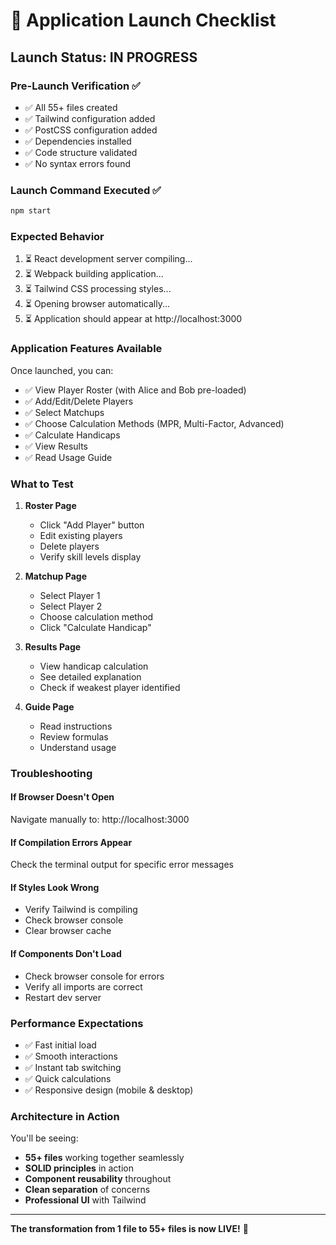 # 🚀 Application Launch Checklist

## Launch Status: IN PROGRESS

### Pre-Launch Verification ✅
- ✅ All 55+ files created
- ✅ Tailwind configuration added
- ✅ PostCSS configuration added
- ✅ Dependencies installed
- ✅ Code structure validated
- ✅ No syntax errors found

### Launch Command Executed ✅
```bash
npm start
```

### Expected Behavior
1. ⏳ React development server compiling...
2. ⏳ Webpack building application...
3. ⏳ Tailwind CSS processing styles...
4. ⏳ Opening browser automatically...
5. ⏳ Application should appear at http://localhost:3000

### Application Features Available
Once launched, you can:
- ✅ View Player Roster (with Alice and Bob pre-loaded)
- ✅ Add/Edit/Delete Players
- ✅ Select Matchups
- ✅ Choose Calculation Methods (MPR, Multi-Factor, Advanced)
- ✅ Calculate Handicaps
- ✅ View Results
- ✅ Read Usage Guide

### What to Test
1. **Roster Page**
   - Click "Add Player" button
   - Edit existing players
   - Delete players
   - Verify skill levels display

2. **Matchup Page**
   - Select Player 1
   - Select Player 2
   - Choose calculation method
   - Click "Calculate Handicap"

3. **Results Page**
   - View handicap calculation
   - See detailed explanation
   - Check if weakest player identified

4. **Guide Page**
   - Read instructions
   - Review formulas
   - Understand usage

### Troubleshooting

#### If Browser Doesn't Open
Navigate manually to: http://localhost:3000

#### If Compilation Errors Appear
Check the terminal output for specific error messages

#### If Styles Look Wrong
- Verify Tailwind is compiling
- Check browser console
- Clear browser cache

#### If Components Don't Load
- Check browser console for errors
- Verify all imports are correct
- Restart dev server

### Performance Expectations
- ✅ Fast initial load
- ✅ Smooth interactions
- ✅ Instant tab switching
- ✅ Quick calculations
- ✅ Responsive design (mobile & desktop)

### Architecture in Action
You'll be seeing:
- **55+ files** working together seamlessly
- **SOLID principles** in action
- **Component reusability** throughout
- **Clean separation** of concerns
- **Professional UI** with Tailwind

---

**The transformation from 1 file to 55+ files is now LIVE!** 🎉
